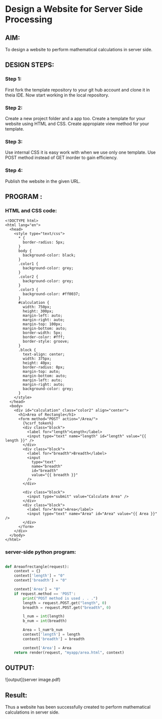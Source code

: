 # Design a Website for Server Side Processing

## AIM:
To design a website to perform mathematical calculations in server side.

## DESIGN STEPS:

### Step 1:

First fork the template repository to your git hub account and clone it in theia IDE. Now start working in the local repository.

### Step 2:

Create a new project folder and a app too. Create a template for your website using HTML and CSS.
Create appropiate view method for your template.

### Step 3:

Use internal CSS it is easy work with when we use only one template.
Use POST method instead of GET inorder to gain efficiency.

### Step 4:

Publish the website in the given URL.

## PROGRAM :
### HTML and CSS code:
```
<!DOCTYPE html>
<html lang="en">
  <head>
    <style type="text/css">
      * {
        border-radius: 5px;
      }
      body {
        background-color: black;
      }
      .color1 {
        background-color: grey;
      }
      .color2 {
        background-color: grey;
      }
      .color3 {
        background-color: #ff0037;
      }
      #calculation {
        width: 750px;
        height: 300px;
        margin-left: auto;
        margin-right: auto;
        margin-top: 100px;
        margin-bottom: auto;
        border-width: 5px;
        border-color: #fff;
        border-style: groove;
      }
      .block {
        text-align: center;
        width: 375px;
        height: 40px;
        border-radius: 0px;
        margin-top: auto;
        margin-bottom: auto;
        margin-left: auto;
        margin-right: auto;
        background-color: grey;
      }
    </style>
  </head>
  <body>
    <div id="calculation" class="color2" align="center">
      <h1>Area of Rectangle</h1>
      <form method="POST" action="/Area/">
        {%csrf_token%}
        <div class="block">
          <label for="length">Length</label>
          <input type="text" name="length" id="length" value="{{ length }}" />
        </div>
        <div class="block">
          <label for="breadth">Breadth</label>
          <input
            type="text"
            name="breadth"
            id="breadth"
            value="{{ breadth }}"
          />
        </div>

        <div class="block">
          <input type="submit" value="Calculate Area" />
        </div>
        <div class="block">
          <label for="Area">Area</label>
          <input type="text" name="Area" id="Area" value="{{ Area }}" />
        </div>
      </form>
    </div>
  </body>
</html>

```
### server-side python program:
```python

def Areaofrectangle(request):
    context = {}
    context['length'] = "0"
    context['breadth'] = "0"

    context['Area'] = "0"
    if request.method == 'POST':
        print("POST method is used . . .")
        length = request.POST.get("length", 0)
        breadth = request.POST.get("breadth", 0)

        l_num = int(length)
        b_num = int(breadth)

        Area = l_num*b_num
        context['length'] = length
        context['breadth'] = breadth

        context['Area'] = Area
    return render(request, "myapp/area.html", context)


```

## OUTPUT:
![output](server image.pdf)


## Result:
Thus a website has been successfully created to perform mathematical calculations in server side.



